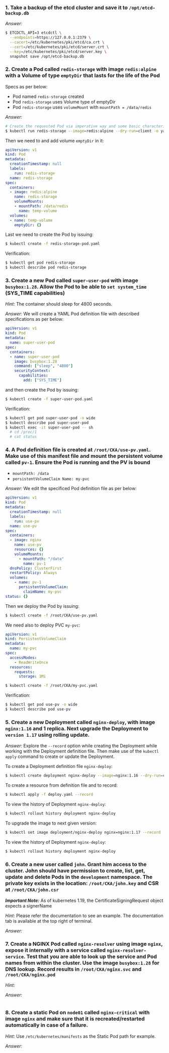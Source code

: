 ### 1. Take a backup of the etcd cluster and save it to `/opt/etcd-backup.db`

*Answer:*

```bash
$ ETCDCTL_API=3 etcdctl \
  --endpoints=https://127.0.0.1:2379 \
  --cacert=/etc/kubernetes/pki/etcd/ca.crt \
  --cert=/etc/kubernetes/pki/etcd/server.crt \
  --key=/etc/kubernetes/pki/etcd/server.key \
  snapshot save /opt/etcd-backup.db
```

### 2. Create a Pod called `redis-storage` with image `redis:alpine` with a Volume of type `emptyDir` that lasts for the life of the Pod

Specs as per below:

- Pod named `redis-storage` created
- Pod `redis-storage` uses Volume type of emptyDir
- Pod `redis-storage` uses `volumeMount` with `mountPath = /data/redis`

*Answer:*

```bash
# Create the requested Pod via imperative way and some basic characteristics
$ kubectl run redis-storage --image=redis:alpine --dry-run=client -o yaml > redis-storage-pod.yaml
```

Then we need to and add volume `emptyDir` in it:

```yaml
apiVersion: v1
kind: Pod
metadata:
  creationTimestamp: null
  labels:
    run: redis-storage
  name: redis-storage
spec:
  containers:
  - image: redis:alpine
    name: redis-storage
    volumeMounts:
    - mountPath: /data/redis
      name: temp-volume
  volumes:
  - name: temp-volume
    emptyDir: {}
```

Last we need to create the Pod by issuing:

```bash
$ kubectl create -f redis-storage-pod.yaml
```

Verification:

```bash
$ kubectl get pod redis-storage
$ kubectl describe pod redis-storage
```

### 3. Create a new Pod called `super-user-pod` with image `busybox:1.28`. Allow the Pod to be able to `set system_time` (SYS_TIME capabilities)

*Hint:* The container should sleep for 4800 seconds.

*Answer:* We will create a YAML Pod definition file with described specifications as per below:

```yaml
apiVersion: v1
kind: Pod
metadata:
  name: super-user-pod
spec:
  containers:
  - name: super-user-pod
    image: busybox:1.28
    command: ["sleep", "4800"]
    securityContext:
      capabilities:
        add: ["SYS_TIME"]
```

and then create the Pod by issuing:

```bash
$ kubectl create -f super-user-pod.yaml
```

Verification:

```bash
$ kubectl get pod super-user-pod -o wide
$ kubectl describe pod super-user-pod
$ kubectl exec -it super-user-pod -- sh
  # cd /proc/1
  # cat status
```

### 4. A Pod definition file is created at `/root/CKA/use-pv.yaml`. Make use of this manifest file and mount the persistent volume called `pv-1`. Ensure the Pod is running and the PV is bound

- `mountPath: /data`
- `persistentVolumeClaim Name: my-pvc`

*Answer:* We edit the specificed Pod definition file as per below:

```yaml
apiVersion: v1
kind: Pod
metadata:
  creationTimestamp: null
  labels:
    run: use-pv
  name: use-pv
spec:
  containers:
  - image: nginx
    name: use-pv
    resources: {}
    volumeMounts:
      - mountPath: "/data"
        name: pv-1
  dnsPolicy: ClusterFirst
  restartPolicy: Always
  volumes:
    - name: pv-1
      persistentVolumeClaim:
        claimName: my-pvc
status: {}
```

Then we deploy the Pod by issuing:

```bash
$ kubectl create -f /root/CKA/use-pv.yaml 
```

We need also to deploy PVC `my-pvc`:

```yaml
apiVersion: v1
kind: PersistentVolumeClaim
metadata:
  name: my-pvc
spec:
  accessModes:
    - ReadWriteOnce
  resources:
    requests:
      storage: 1Mi
```

```bash
$ kubectl create -f /root/CKA/my-pvc.yaml
```

Verification:

```bash
$ kubectl get pod use-pv -o wide
$ kubectl describe pod use-pv
```

### 5. Create a new Deployment called `nginx-deploy`, with image `nginx:1.16` and **1** replica. Next upgrade the Deployment to `version 1.17` using rolling update.

*Answer:* Explore the `--record` option while creating the Deployment while working with the Deployment definition file. Then make use of the `kubectl apply` command to create or update the Deployment.

To create a Deployment definition file `nginx-deploy`:

```bash
$ kubectl create deployment nginx-deploy --image=nginx:1.16 --dry-run=client -o yaml > nginx-deploy.yaml
```

To create a resource from definition file and to record:

```bash
$ kubectl apply -f deploy.yaml --record
```

To view the history of Deployment `nginx-deploy`:

```bash
$ kubectl rollout history deployment nginx-deploy
```

To upgrade the image to next given version:

```bash
$ kubectl set image deployment/nginx-deploy nginx=nginx:1.17 --record
```

To view the history of Deployment `nginx-deploy`:

```bash
$ kubectl rollout history deployment nginx-deploy
```

### 6. Create a new user called `john`. Grant him access to the cluster. John should have permission to create, list, get, update and delete Pods in the `development` namespace. The private key exists in the location: `/root/CKA/john.key` and CSR at `/root/CKA/john.csr`

***Important Note:*** As of kubernetes 1.19, the CertificateSigningRequest object expects a signerName

*Hint:* Please refer the documentation to see an example. The documentation tab is available at the top right of terminal.

*Answer:* 


### 7. Create a NGINX Pod called `nginx-resolver` using image `nginx`, expose it internally with a service called `nginx-resolver-service`. Test that you are able to look up the service and Pod names from within the cluster. Use the image `busybox:1.28` for DNS lookup. Record results in `/root/CKA/nginx.svc` and `/root/CKA/nginx.pod`

*Hint:*

*Answer:*

```bash

```

### 8. Create a static Pod on `node01` called `nginx-critical` with image `nginx` and make sure that it is recreated/restarted automatically in case of a failure.

*Hint:* Use `/etc/kubernetes/manifests` as the Static Pod path for example.

*Answer:*

```bash

```
